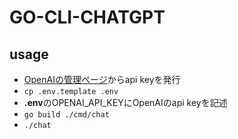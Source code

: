 # GO-CLI-CHATGPT

## usage
- [OpenAIの管理ページ](https://platform.openai.com/account/api-keys)からapi keyを発行
- ```cp .env.template .env```
- **.env**のOPENAI_API_KEYにOpenAIのapi keyを記述
- ```go build ./cmd/chat```
- ```./chat``` 
